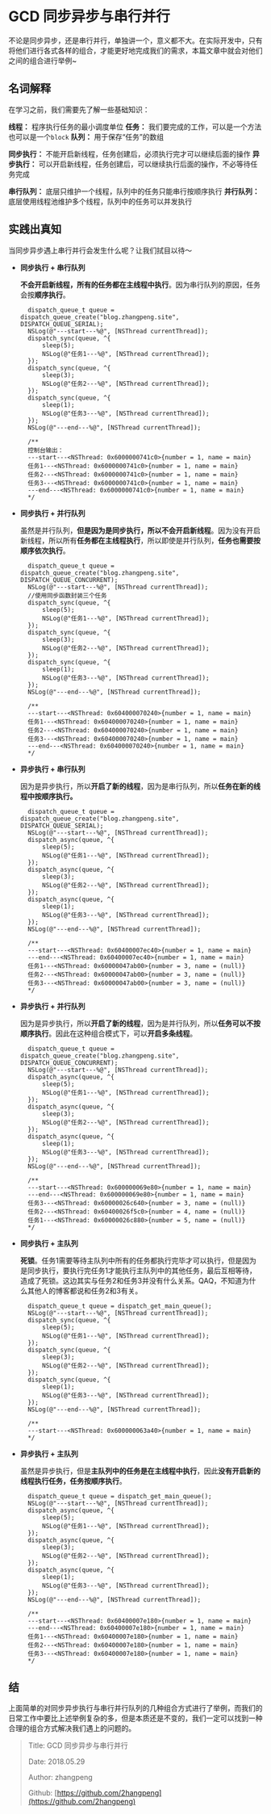 # GCD 同步异步与串行并行

不论是同步异步，还是串行并行，单独讲一个，意义都不大。在实际开发中，只有将他们进行各式各样的组合，才能更好地完成我们的需求，本篇文章中就会对他们之间的组合进行举例~

## 名词解释

在学习之前，我们需要先了解一些基础知识：

**线程：** 程序执行任务的最小调度单位 **任务：** 我们要完成的工作，可以是一个方法也可以是一个`block` **队列：** 用于保存“任务”的数组

**同步执行：** 不能开启新线程，任务创建后，必须执行完才可以继续后面的操作 **异步执行：** 可以开启新线程，任务创建后，可以继续执行后面的操作，不必等待任务完成

**串行队列：** 底层只维护一个线程，队列中的任务只能串行按顺序执行 **并行队列：** 底层使用线程池维护多个线程，队列中的任务可以并发执行

## 实践出真知

当同步异步遇上串行并行会发生什么呢？让我们拭目以待～

* **同步执行 + 串行队列**

  **不会开启新线程，所有的任务都在主线程中执行**。因为串行队列的原因，任务会按**顺序执行**。

  ```text
    dispatch_queue_t queue = dispatch_queue_create("blog.zhangpeng.site", DISPATCH_QUEUE_SERIAL);
    NSLog(@"---start---%@", [NSThread currentThread]);
    dispatch_sync(queue, ^{
        sleep(5);
        NSLog(@"任务1---%@", [NSThread currentThread]);
    });
    dispatch_sync(queue, ^{
        sleep(3);
        NSLog(@"任务2---%@", [NSThread currentThread]);
    });
    dispatch_sync(queue, ^{
        sleep(1);
        NSLog(@"任务3---%@", [NSThread currentThread]);
    });
    NSLog(@"---end---%@", [NSThread currentThread]);

    /**
    控制台输出：
    ---start---<NSThread: 0x6000000741c0>{number = 1, name = main}
    任务1---<NSThread: 0x6000000741c0>{number = 1, name = main}
    任务2---<NSThread: 0x6000000741c0>{number = 1, name = main}
    任务3---<NSThread: 0x6000000741c0>{number = 1, name = main}
    ---end---<NSThread: 0x6000000741c0>{number = 1, name = main}
    */
  ```

* **同步执行 + 并行队列**

  虽然是并行队列，**但是因为是同步执行，所以不会开启新线程**。因为没有开启新线程，所以所有**任务都在主线程执行**，所以即使是并行队列，**任务也需要按顺序依次执行**。

  ```text
    dispatch_queue_t queue = dispatch_queue_create("blog.zhangpeng.site", DISPATCH_QUEUE_CONCURRENT);
    NSLog(@"---start---%@", [NSThread currentThread]);
    //使用同步函数封装三个任务
    dispatch_sync(queue, ^{
        sleep(5);
        NSLog(@"任务1---%@", [NSThread currentThread]);
    });
    dispatch_sync(queue, ^{
        sleep(3);
        NSLog(@"任务2---%@", [NSThread currentThread]);
    });
    dispatch_sync(queue, ^{
        sleep(1);
        NSLog(@"任务3---%@", [NSThread currentThread]);
    });
    NSLog(@"---end---%@", [NSThread currentThread]);

    /**
    ---start---<NSThread: 0x604000070240>{number = 1, name = main}
    任务1---<NSThread: 0x604000070240>{number = 1, name = main}
    任务2---<NSThread: 0x604000070240>{number = 1, name = main}
    任务3---<NSThread: 0x604000070240>{number = 1, name = main}
    ---end---<NSThread: 0x604000070240>{number = 1, name = main}
    */
  ```

* **异步执行 + 串行队列**

  因为是异步执行，所以**开启了新的线程**，因为是串行队列，所以**任务在新的线程中按顺序执行。**

  ```text
    dispatch_queue_t queue = dispatch_queue_create("blog.zhangpeng.site", DISPATCH_QUEUE_SERIAL);
    NSLog(@"---start---%@", [NSThread currentThread]);
    dispatch_async(queue, ^{
        sleep(5);
        NSLog(@"任务1---%@", [NSThread currentThread]);
    });
    dispatch_async(queue, ^{
        sleep(3);
        NSLog(@"任务2---%@", [NSThread currentThread]);
    });
    dispatch_async(queue, ^{
        sleep(1);
        NSLog(@"任务3---%@", [NSThread currentThread]);
    });
    NSLog(@"---end---%@", [NSThread currentThread]);

    /**
    ---start---<NSThread: 0x60400007ec40>{number = 1, name = main}
    ---end---<NSThread: 0x60400007ec40>{number = 1, name = main}
    任务1---<NSThread: 0x60000047ab00>{number = 3, name = (null)}
    任务2---<NSThread: 0x60000047ab00>{number = 3, name = (null)}
    任务3---<NSThread: 0x60000047ab00>{number = 3, name = (null)}
    */
  ```

* **异步执行 + 并行队列**

  因为是异步执行，所以**开启了新的线程**，因为是并行队列，所以**任务可以不按顺序执行**。因此在这种组合模式下，可以**开启多条线程**。

  ```text
    dispatch_queue_t queue = dispatch_queue_create("blog.zhangpeng.site", DISPATCH_QUEUE_CONCURRENT);
    NSLog(@"---start---%@", [NSThread currentThread]);
    dispatch_async(queue, ^{
        sleep(5);
        NSLog(@"任务1---%@", [NSThread currentThread]);
    });
    dispatch_async(queue, ^{
        sleep(3);
        NSLog(@"任务2---%@", [NSThread currentThread]);
    });
    dispatch_async(queue, ^{
        sleep(1);
        NSLog(@"任务3---%@", [NSThread currentThread]);
    });
    NSLog(@"---end---%@", [NSThread currentThread]);

    /**
    ---start---<NSThread: 0x600000069e80>{number = 1, name = main}
    ---end---<NSThread: 0x600000069e80>{number = 1, name = main}
    任务3---<NSThread: 0x60000026c640>{number = 3, name = (null)}
    任务2---<NSThread: 0x60400026f5c0>{number = 4, name = (null)}
    任务1---<NSThread: 0x60000026c880>{number = 5, name = (null)}
    */
  ```

* **同步执行 + 主队列**

  **死锁**。任务1需要等待主队列中所有的任务都执行完毕才可以执行，但是因为是同步执行，要执行完任务1才能执行主队列中的其他任务，最后互相等待，造成了死锁。这边其实与任务2和任务3并没有什么关系。QAQ，不知道为什么其他人的博客都说和任务2和3有关。

  ```text
    dispatch_queue_t queue = dispatch_get_main_queue();
    NSLog(@"---start---%@", [NSThread currentThread]);
    dispatch_sync(queue, ^{
        sleep(5);
        NSLog(@"任务1---%@", [NSThread currentThread]);
    });
    dispatch_sync(queue, ^{
        sleep(3);
        NSLog(@"任务2---%@", [NSThread currentThread]);
    });
    dispatch_sync(queue, ^{
        sleep(1);
        NSLog(@"任务3---%@", [NSThread currentThread]);
    });
    NSLog(@"---end---%@", [NSThread currentThread]);

    /**
    ---start---<NSThread: 0x600000063a40>{number = 1, name = main}
    */
  ```

* **异步执行 + 主队列**

  虽然是异步执行，但是**主队列中的任务是在主线程中执行**，因此**没有开启新的线程执行任务，任务按顺序执行**。

  ```text
    dispatch_queue_t queue = dispatch_get_main_queue();
    NSLog(@"---start---%@", [NSThread currentThread]);
    dispatch_async(queue, ^{
        sleep(5);
        NSLog(@"任务1---%@", [NSThread currentThread]);
    });
    dispatch_async(queue, ^{
        sleep(3);
        NSLog(@"任务2---%@", [NSThread currentThread]);
    });
    dispatch_async(queue, ^{
        sleep(1);
        NSLog(@"任务3---%@", [NSThread currentThread]);
    });
    NSLog(@"---end---%@", [NSThread currentThread]);

    /**
    ---start---<NSThread: 0x60400007e180>{number = 1, name = main}
    ---end---<NSThread: 0x60400007e180>{number = 1, name = main}
    任务1---<NSThread: 0x60400007e180>{number = 1, name = main}
    任务2---<NSThread: 0x60400007e180>{number = 1, name = main}
    任务3---<NSThread: 0x60400007e180>{number = 1, name = main}
    */
  ```

## 结

上面简单的对同步异步执行与串行并行队列的几种组合方式进行了举例，而我们的日常工作中要比上述举例复杂的多，但是本质还是不变的，我们一定可以找到一种合理的组合方式解决我们遇上的问题的。

> Title: GCD 同步异步与串行并行
>
> Date: 2018.05.29
>
> Author: zhangpeng
>
> Github: [https://github.com/2hangpeng](https://github.com/2hangpeng)

